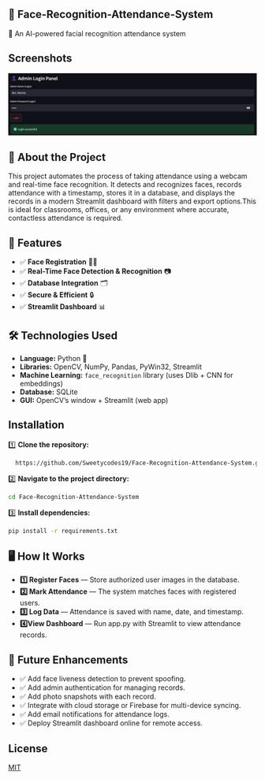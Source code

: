 ## **📸 Face-Recognition-Attendance-System**

  🚀 An AI-powered facial recognition attendance system

## Screenshots

![image alt](https://github.com/Sweetycodes19/Face-Recognition-Attendance-System/blob/main/Images/Screenshot%202025-07-19%20231245.png)


## 📜 About the Project
This project automates the process of taking attendance using a webcam and real-time face recognition. It detects and recognizes faces, records attendance with a timestamp, stores it in a database, and displays the records in a modern Streamlit dashboard with filters and export options.This is ideal for classrooms, offices, or any environment where accurate, contactless attendance is required.

## 🎯 Features
- ✅ **Face Registration** 🧑‍💻
- ✅ **Real-Time Face Detection & Recognition** 📷
- ✅ **Database Integration** 🗂️
- ✅ **Secure & Efficient** 🔒
- ✅ **Streamlit Dashboard** 📊
## 🛠️ Technologies Used
- **Language:** Python 🐍  
- **Libraries:** OpenCV, NumPy, Pandas, PyWin32, Streamlit  
- **Machine Learning:** `face_recognition` library (uses Dlib + CNN for embeddings)  
- **Database:** SQLite  
- **GUI:** OpenCV’s window + Streamlit (web app)
## Installation

1️⃣ **Clone the repository:**

```bash
  https://github.com/Sweetycodes19/Face-Recognition-Attendance-System.git
```
2️⃣ **Navigate to the project directory:**

```bash
cd Face-Recognition-Attendance-System
```
3️⃣ **Install dependencies:**

```bash 
pip install -r requirements.txt
```
    
## 🖥️ How It Works
- **1️⃣ Register Faces** — Store authorized user images in the database.
- **2️⃣ Mark Attendance** — The system matches faces with registered users.
- **3️⃣ Log Data** — Attendance is saved with name, date, and timestamp.
- **4️⃣View Dashboard** — Run app.py with Streamlit to view attendance records.
## 📌 Future Enhancements
- ✅ Add face liveness detection to prevent spoofing.
- ✅ Add admin authentication for managing records.
- ✅ Add photo snapshots with each record.
- ✅ Integrate with cloud storage or Firebase for multi-device syncing.
- ✅ Add email notifications for attendance logs.
- ✅ Deploy Streamlit dashboard online for remote access.
## License

[MIT](https://choosealicense.com/licenses/mit/)


